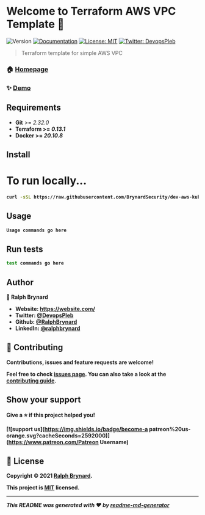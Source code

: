 # Welcome to Terraform AWS VPC Template 👋
![Version](https://img.shields.io/badge/version-1.0.0--dev-blue.svg?cacheSeconds=2592000)
[![Documentation](https://img.shields.io/badge/documentation-yes-brightgreen.svg)](https://dev-aws-kubernetes-vpc.readthedocs.io/en/latest/)
[![License: MIT](https://img.shields.io/badge/License-MIT-yellow.svg)](https://mit-license.org/)
[![Twitter: DevopsPleb](https://img.shields.io/twitter/follow/DevopsPleb.svg?style=social)](https://twitter.com/DevopsPleb)

> Terraform template for simple AWS VPC

### 🏠 [Homepage](https://homepage.com/url)

### ✨ [Demo](https://demopage.com/url)

## Requirements
 <ul>
    <li><strong>Git</strong> >= <em>2.32.0</em></li>
    <li><strong>Terraform<strong> >= <em>0.13.1</em></li>
    <li><string>Docker</string> >= <em>20.10.8</em></li>
 </ul>

## Install
# To run locally...

```sh
curl -sSL https://raw.githubusercontent.com/BrynardSecurity/dev-aws-kubernetes-vpc/main/scripts/install.sh | bash
```

## Usage

```sh
Usage commands go here
```

## Run tests

```sh
test commands go here
```

## Author

👤 **Ralph Brynard**

* Website: https://website.com/
* Twitter: [@DevopsPleb](https://twitter.com/DevopsPleb)
* Github: [@RalphBrynard](https://github.com/RalphBrynard)
* LinkedIn: [@ralphbrynard](https://linkedin.com/in/ralphbrynard)

## 🤝 Contributing

Contributions, issues and feature requests are welcome!

Feel free to check [issues page](https://github.com/BrynardSecurity/dev-aws-kubernetes-vpc/issues). You can also take a look at the [contributing guide](https://contributingguide.com/url).

## Show your support

Give a ⭐️ if this project helped you!

[![support us](https://img.shields.io/badge/become-a patreon%20us-orange.svg?cacheSeconds=2592000)](https://www.patreon.com/Patreon Username)


## 📝 License

Copyright © 2021 [Ralph Brynard](https://github.com/RalphBrynard).

This project is [MIT](https://mit-license.org/) licensed.

***
_This README was generated with ❤️ by [readme-md-generator](https://github.com/kefranabg/readme-md-generator)_
